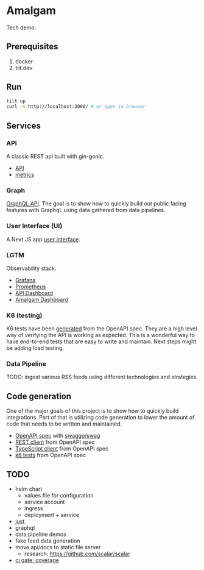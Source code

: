 # Amalgam

Tech demo.

## Prerequisites

1. docker
2. tilt.dev

## Run

```sh
tilt up
curl -v http://localhost:3000/ # or open in browser
```

## Services

### API

A classic REST api built with gin-gonic.

- [API](http://localhost:8080)
- [metrics](http://localhost:8080/metrics)

### Graph

[GraphQL API](http://localhost:8082). The goal is to show how to quickly build out public facing features with GraphqL using data gathered from data pipelines.

### User Interface (UI)

A Next.JS app [user interface](http://localhost:3000/).

### LGTM

Observability stack.

- [Grafana](http://localhost:3001/)
- [Prometheus](http://localhost:9090/)
- [API Dashboard](http://localhost:3001/d/amalgam-gin-dashboard/gin-application-metrics?orgId=1&refresh=5s)
- [Amalgam Dashboard](http://localhost:3001/d/amalgam-dashboard/amalgam?orgId=1&refresh=5s)

### K6 (testing)

K6 tests have been [generated](./k6/tests/README.md) from the OpenAPI spec. They are a high level way of verifying the API is working as expected. This is a wonderful way to have end-to-end tests that are easy to write and maintain. Next steps might be adding load testing.

### Data Pipeline

TODO: ingest various RSS feeds using different technologies and strategies.

## Code generation

One of the major goals of this project is to show how to quickly build integrations. Part of that is utilizing code generation to lower the amount of code that needs to be written and maintained.

- [OpenAPI spec](./api/docs/swagger.yaml) with [swaggo/swag](https://github.com/swaggo/swag)
- [REST client](./pkg/client/README.md) from OpenAPI spec
- [TypeScript client](./ui/app/lib/client/) from OpenAPI spec
- [k6 tests](./k6/README.md) from OpenAPI spec

## TODO

- helm chart
  - values file for configuration
  - service account
  - ingress
  - deployment + service
- [just](https://github.com/casey/just)
- graphql
- data pipeline demos
- fake feed data generation
- move api/docs to static file server
  - research: <https://github.com/scalar/scalar>
- [ci gate: coverage](https://github.com/vladopajic/go-test-coverage)

